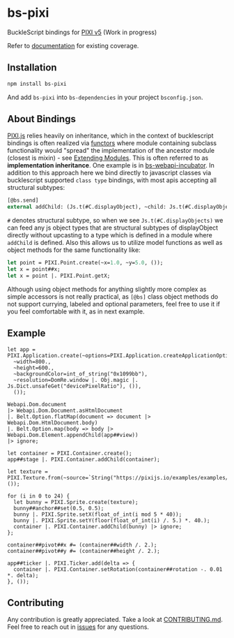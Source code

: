 # bs-pixi
BuckleScript bindings for [PIXI v5](https://github.com/pixijs) (Work in progress)

Refer to [documentation](https://ambientlight.github.io/bs-pixi) for existing coverage.

## Installation

```bash
npm install bs-pixi
```

And add `bs-pixi` into `bs-dependencies` in your project `bsconfig.json`.

## About Bindings

[PIXI.js](https://github.com/pixijs) relies heavily on inheritance, which in the context of bucklescript bindings is often realized via [functors](https://reasonml.github.io/docs/en/module#module-functions-functors) where module containing subclass functionality would "spread" the implementation of the ancestor module (closest is mixin) - see [Extending Modules](https://reasonml.github.io/docs/en/module#extending-modules). This is often referred to as **implementation inheritance**. One example is in [bs-webapi-incubator](https://github.com/reasonml-community/bs-webapi-incubator#implementation-inheritance). In addition to this approach here we bind directly to javascript classes via bucklescript supported `class type` bindings, with most apis accepting all structural subtypes:

```ocaml
[@bs.send]
external addChild: (Js.t(#C.displayObject), ~child: Js.t(#C.displayObject as 'a)) => Js.t('a) = "addChild";
```

`#` denotes structural subtype, so when we see `Js.t(#C.displayObjects)` we can feed any js object types that are structural subtypes of displayObject directly without upcasting to a type which is defined in a module where `addChild` is defined. Also this allows us to utilize model functions as well as object methods for the same functionality like:

```ocaml
let point = PIXI.Point.create(~x=1.0, ~y=5.0, ());
let x = point##x;
let x = point |. PIXI.Point.getX;
```

Although using object methods for anything slightly more complex as simple accessors is not really practical, as `[@bs]` class object methods do not support currying, labeled and optional parameters, feel free to use it if you feel comfortable with it, as in next example.

## Example

```reason
let app = PIXI.Application.create(~options=PIXI.Application.createApplicationOptions(
  ~width=800.,
  ~height=600.,
  ~backgroundColor=int_of_string("0x1099bb"),
  ~resolution=DomRe.window |. Obj.magic |. Js.Dict.unsafeGet("devicePixelRatio"), ()), 
  ());

Webapi.Dom.document 
|> Webapi.Dom.Document.asHtmlDocument 
|. Belt.Option.flatMap(document => document |> Webapi.Dom.HtmlDocument.body)
|. Belt.Option.map(body => body |> Webapi.Dom.Element.appendChild(app##view))
|> ignore;

let container = PIXI.Container.create();
app##stage |. PIXI.Container.addChild(container);

let texture = PIXI.Texture.from(~source=`String("https://pixijs.io/examples/examples/assets/bunny.png"), ());

for (i in 0 to 24) {
  let bunny = PIXI.Sprite.create(texture);
  bunny##anchor##set(0.5, 0.5);
  bunny |. PIXI.Sprite.setX(float_of_int(i mod 5 * 40));
  bunny |. PIXI.Sprite.setY(floor(float_of_int(i) /. 5.) *. 40.);
  container |. PIXI.Container.addChild(bunny) |> ignore;
};

container##pivot##x #= (container##width /. 2.);
container##pivot##y #= (container##height /. 2.);

app##ticker |. PIXI.Ticker.add(delta => {
  container |. PIXI.Container.setRotation(container##rotation -. 0.01 *. delta);
}, ());
```

## Contributing

Any contribution is greatly appreciated. Take a look at [CONTRIBUTING.md](https://github.com/ambientlight/bs-pixi/blob/master/CONTRIBUTING.md). Feel free to reach out in [issues](https://github.com/ambientlight/bs-pixi/issues) for any questions.
